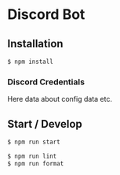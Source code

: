 # Discord Bot


## Installation

```sh
$ npm install
```


### Discord Credentials

Here data about config data etc.


## Start / Develop
```sh
$ npm run start

$ npm run lint
$ npm run format
```
